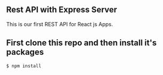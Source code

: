 ## Rest API with Express Server


This is our first REST API for React js Apps.

## First clone this repo and then install it's packages

``` console
$ npm install 
```